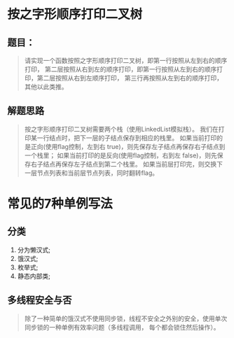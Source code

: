 # 按之字形顺序打印二叉树
## 题目：
>请实现一个函数按照之字形顺序打印二叉树，即第一行按照从左到右的顺序打印，
第二层按照从右到左的顺序打印，即第一行按照从左到右的顺序打印，第二层按照从右到左顺序打印，
第三行再按照从左到右的顺序打印，其他以此类推。

## 解题思路
>按之字形顺序打印二叉树需要两个栈（使用LinkedList模拟栈）。
我们在打印某一行结点时，把下一层的子结点保存到相应的栈里。
如果当前打印的是正向(使用flag控制，左到右 true)，则先保存左子结点再保存右子结点到一个栈里；
如果当前打印的是反向(使用flag控制，右到左 false)，则先保存右子结点再保存左子结点到第二个栈里。
如果当前层打印完，则交换下一层节点列表和当前层节点列表，同时翻转flag。

# 常见的7种单例写法

##  分类
1. 分为懒汉式;
2. 饿汉式;
3. 枚举式;
4. 静态内部类;

## 多线程安全与否
> 除了一种简单的饿汉式不使用同步锁，线程不安全之外别的安全，使用单次同步锁的一种单例有效率问题（多线程调用，
每个都会锁住然后操作）。

